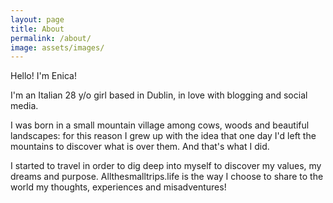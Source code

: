 ```yaml
---
layout: page
title: About
permalink: /about/
image: assets/images/ 
---
```


Hello! I'm Enica!

I'm an Italian 28 y/o girl based in Dublin, in love with blogging and social media.

I was born in a small mountain village among cows, woods and beautiful landscapes: for this reason I grew up with the idea that one day I'd left the mountains to discover what is over them. And that's what I did.

I started to travel in order to dig deep into myself to discover my values, my dreams and purpose. Allthesmalltrips.life is the way I choose to share to the world my thoughts, experiences and misadventures!
 
 














